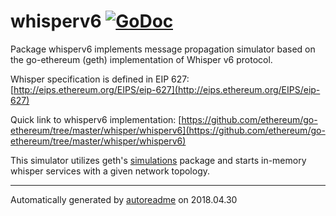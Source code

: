 # whisperv6 [![GoDoc](https://godoc.org/github.com/divan/simulation/propagation/whisperv6?status.png)](https://godoc.org/github.com/divan/simulation/propagation/whisperv6)
Package whisperv6 implements message propagation simulator based on the go-ethereum (geth) implementation of
Whisper v6 protocol.

Whisper specification is defined in EIP 627: [http://eips.ethereum.org/EIPS/eip-627](http://eips.ethereum.org/EIPS/eip-627)

Quick link to whisperv6 implementation: [https://github.com/ethereum/go-ethereum/tree/master/whisper/whisperv6](https://github.com/ethereum/go-ethereum/tree/master/whisper/whisperv6)

This simulator utilizes geth's [simulations](https://github.com/ethereum/go-ethereum/tree/master/p2p/simulations) package and starts in-memory whisper services with a given
network topology.

* * *
Automatically generated by [autoreadme](https://github.com/jimmyfrasche/autoreadme) on 2018.04.30
